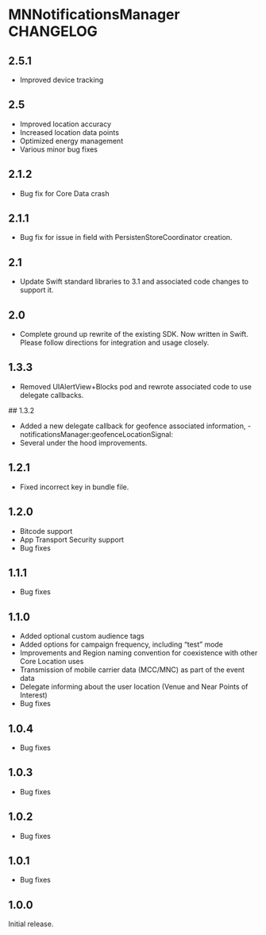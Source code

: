 # MNNotificationsManager CHANGELOG

## 2.5.1

- Improved device tracking

## 2.5

- Improved location accuracy
- Increased location data points
- Optimized energy management
- Various minor bug fixes

## 2.1.2

- Bug fix for Core Data crash

## 2.1.1

- Bug fix for issue in field with PersistenStoreCoordinator creation.

## 2.1

- Update Swift standard libraries to 3.1 and associated code changes to support it.

## 2.0

- Complete ground up rewrite of the existing SDK.  Now written in Swift.  Please follow directions for integration and usage closely.

## 1.3.3

- Removed UIAlertView+Blocks pod and rewrote associated code to use delegate callbacks.

## 1.3.2

- Added a new delegate callback for geofence associated information, -notificationsManager:geofenceLocationSignal:
- Several under the hood improvements.

## 1.2.1

- Fixed incorrect key in bundle file.

## 1.2.0

- Bitcode support
- App Transport Security support
- Bug fixes

## 1.1.1

- Bug fixes

## 1.1.0

- Added optional custom audience tags
- Added options for campaign frequency, including “test” mode
- Improvements and Region naming convention for coexistence with other Core Location uses
- Transmission of mobile carrier data (MCC/MNC) as part of the event data
- Delegate informing about the user location (Venue and Near Points of Interest)
- Bug fixes

## 1.0.4

- Bug fixes

## 1.0.3

- Bug fixes

## 1.0.2

- Bug fixes

## 1.0.1

- Bug fixes

## 1.0.0

Initial release.
